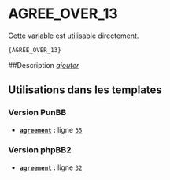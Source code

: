 # AGREE_OVER_13


Cette variable est utilisable directement.

```html
{AGREE_OVER_13}
```

##Description
[*ajouter*](https://fa-tvars.appspot.com/var/AGREE_OVER_13)

## Utilisations dans les templates

### Version PunBB
* __[`agreement`](../tpl/var/punbb/agreement.md#readme) :__ ligne [`35`](../tpl/src/punbb/agreement.tpl#L35)

### Version phpBB2
* __[`agreement`](../tpl/var/subsilver/agreement.md#readme) :__ ligne [`32`](../tpl/src/subsilver/agreement.tpl#L32)